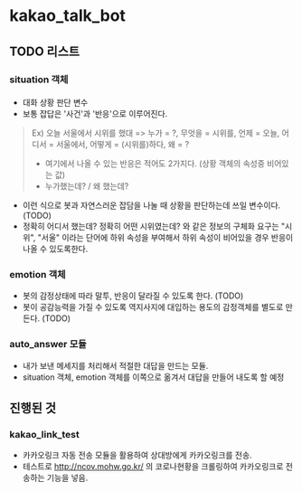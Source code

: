 # kakao_talk_bot
## TODO 리스트
### situation 객체
####
- 대화 상황 판단 변수
- 보통 잡답은 '사건'과 '반응'으로 이루어진다.
> Ex) 오늘 서울에서 시위를 했대 => 누가 = ?, 무엇을 = 시위를, 언제 = 오늘, 어디서 = 서울에서, 어떻게 = (시위를)하다, 왜 = ?
>   - 여기에서 나올 수 있는 반응은 적어도 2가지다. (상황 객체의 속성중 비어있는 값)
>   - 누가했는데? / 왜 했는데?
- 이런 식으로 봇과 자연스러운 잡담을 나눌 때 상황을 판단하는데 쓰일 변수이다. (TODO)
- 정확히 어디서 했는데? 정확히 어떤 시위였는데? 와 같은 정보의 구체화 요구는 "시위", "서울" 이라는 단어에 하위 속성을 부여해서 하위 속성이 비어있을 경우 반응이 나올 수 있도록한다.

### emotion 객체
- 봇의 감정상태에 따라 말투, 반응이 달라질 수 있도록 한다. (TODO)
- 봇이 공감능력을 가질 수 있도록 역지사지에 대입하는 용도의 감정객체를 별도로 만든다. (TODO)

### auto_answer 모듈
- 내가 보낸 메세지를 처리해서 적절한 대답을 만드는 모듈.
- situation 객체, emotion 객체를 이쪽으로 옮겨서 대답을 만들어 내도록 할 예정

## 진행된 것
### kakao_link_test
- 카카오링크 자동 전송 모듈을 활용하여 상대방에게 카카오링크를 전송.
- 테스트로 http://ncov.mohw.go.kr/ 의 코로나현황을 크롤링하여 카카오링크로 전송하는 기능을 넣음.
